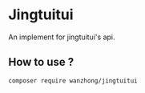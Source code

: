 # Jingtuitui

An implement for jingtuitui's api.

## How to use ?

```
composer require wanzhong/jingtuitui
```
